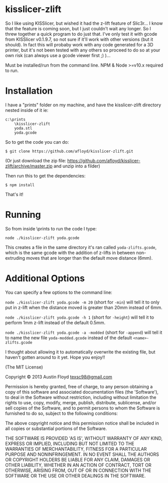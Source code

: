 kisslicer-zlift
===============

So I like using KISSlicer, but wished it had the z-lift feature of Slic3r... I know that the feature is coming soon, but I just couldn't wait any longer. So I threw together a quick program to do just that. I've only test it with gcode from KISSlicer v0.1.9.7, so not sure if it'll work with other versions (but it should). In fact this will probaby work with any code generated for a 3D printer, but it's not been tested with any others so proceed to do so at your own risk (can always use a gcode viewer first ;) )...

Must be installed/run from the command line. NPM & Node >=v10.x required to run.


Installation
==============
I have a "prints" folder on my machine, and have the kisslicer-zlift directory nested inside of it
ie:

```
c:\prints
	\kisslicer-zlift
	yoda.stl
	yoda.gcode
```

So to get the code you can do:

`$ git clone https://github.com/afloyd/kisslicer-zlift.git`

(Or just download the zip file: https://github.com/afloyd/kisslicer-zlift/archive/master.zip and unzip into a filder)


Then run this to get the dependencies:

`$ npm install`


That's it!


Running
===========
So from inside \prints to run the code I type:

`node ./kisslicer-zlift yoda.gcode`

This creates a file in the same directory it's ran called `yoda-zlifts.gcode`, which is the same gcode with the addition of z-lifts in between non-extruding moves that are longer than the default move distance (6mm).

Additional Options
==================
You can specify a few options to the command line:

`node ./kisslicer-zlift yoda.gcode -m 20` (short for `-min`) will tell it to only put in z-lift when the distance moved is greater than 20mm instead of 6mm.

`node ./kisslicer-zlift yoda.gcode -h 1` (short for `-height`) will tell it to perform 1mm z-lift instead of the default 0.5mm.

`node ./kisslicer-zlift yoda.gcode -a -modded` (short for `-append`) will tell it to name the new file `yoda-modded.gcode` instead of the default `<name>-zlifts.gcode`





I thought about allowing it to automatically overwrite the existing file, but haven't gotten around to it yet. Hope you enjoy!!

(The MIT License)

Copyright © 2013 Austin Floyd <texsc98@gmail.com>

Permission is hereby granted, free of charge, to any person obtaining a copy of this software and associated documentation files (the 'Software'), to deal in the Software without restriction, including without limitation the rights to use, copy, modify, merge, publish, distribute, sublicense, and/or sell copies of the Software, and to permit persons to whom the Software is furnished to do so, subject to the following conditions:

The above copyright notice and this permission notice shall be included in all copies or substantial portions of the Software.

THE SOFTWARE IS PROVIDED 'AS IS', WITHOUT WARRANTY OF ANY KIND, EXPRESS OR IMPLIED, INCLUDING BUT NOT LIMITED TO THE WARRANTIES OF MERCHANTABILITY, FITNESS FOR A PARTICULAR PURPOSE AND NONINFRINGEMENT. IN NO EVENT SHALL THE AUTHORS OR COPYRIGHT HOLDERS BE LIABLE FOR ANY CLAIM, DAMAGES OR OTHER LIABILITY, WHETHER IN AN ACTION OF CONTRACT, TORT OR OTHERWISE, ARISING FROM, OUT OF OR IN CONNECTION WITH THE SOFTWARE OR THE USE OR OTHER DEALINGS IN THE SOFTWARE.
